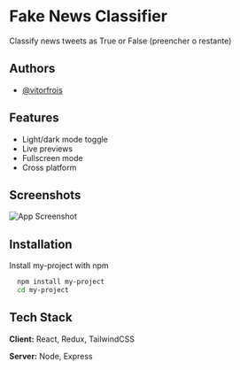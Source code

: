 
# Fake News Classifier

Classify news tweets as True or False
(preencher o restante)

## Authors

- [@vitorfrois](https://www.github.com/vitorfrois)


## Features

- Light/dark mode toggle
- Live previews
- Fullscreen mode
- Cross platform


## Screenshots

![App Screenshot](https://via.placeholder.com/468x300?text=App+Screenshot+Here)


## Installation

Install my-project with npm

```bash
  npm install my-project
  cd my-project
```
    
## Tech Stack

**Client:** React, Redux, TailwindCSS

**Server:** Node, Express
